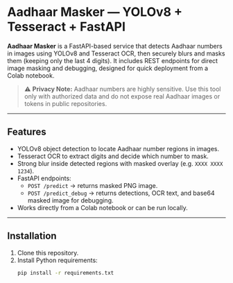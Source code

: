 # Aadhaar Masker — YOLOv8 + Tesseract + FastAPI

**Aadhaar Masker** is a FastAPI-based service that detects Aadhaar numbers in images using YOLOv8 and Tesseract OCR, then securely blurs and masks them (keeping only the last 4 digits). It includes REST endpoints for direct image masking and debugging, designed for quick deployment from a Colab notebook.

> ⚠️ **Privacy Note:** Aadhaar numbers are highly sensitive. Use this tool only with authorized data and do not expose real Aadhaar images or tokens in public repositories.

---

## Features
- YOLOv8 object detection to locate Aadhaar number regions in images.
- Tesseract OCR to extract digits and decide which number to mask.
- Strong blur inside detected regions with masked overlay (e.g. `XXXX XXXX 1234`).
- FastAPI endpoints:
  - `POST /predict` → returns masked PNG image.
  - `POST /predict_debug` → returns detections, OCR text, and base64 masked image for debugging.
- Works directly from a Colab notebook or can be run locally.

---

## Installation
1. Clone this repository.
2. Install Python requirements:
   ```bash
   pip install -r requirements.txt
